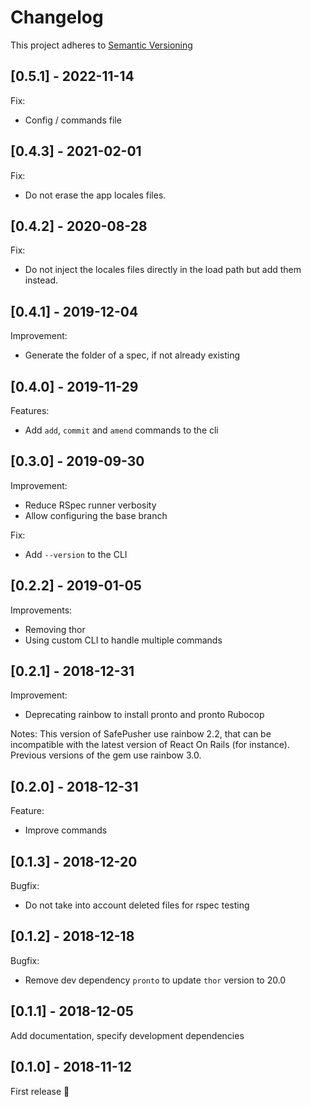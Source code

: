 # Changelog

This project adheres to [Semantic Versioning](http://semver.org)

## [0.5.1] - 2022-11-14
Fix:
  - Config / commands file

## [0.4.3] - 2021-02-01
Fix:
 - Do not erase the app locales files.

## [0.4.2] - 2020-08-28
Fix:
 - Do not inject the locales files directly in the load path but add them instead.

## [0.4.1] - 2019-12-04
Improvement:
- Generate the folder of a spec, if not already existing

## [0.4.0] - 2019-11-29
Features:
 - Add `add`, `commit` and `amend` commands to the cli

## [0.3.0] - 2019-09-30
Improvement:
- Reduce RSpec runner verbosity
- Allow configuring the base branch

Fix:
 - Add `--version` to the CLI

## [0.2.2] - 2019-01-05
Improvements:
 - Removing thor
 - Using custom CLI to handle multiple commands

## [0.2.1] - 2018-12-31
Improvement:
 - Deprecating rainbow to install pronto and pronto Rubocop

Notes:
This version of SafePusher use rainbow 2.2, that can be incompatible with
the latest version of React On Rails (for instance).
Previous versions of the gem use rainbow 3.0.

## [0.2.0] - 2018-12-31
Feature:
 - Improve commands

## [0.1.3] - 2018-12-20
Bugfix:
 - Do not take into account deleted files for rspec testing

## [0.1.2] - 2018-12-18
Bugfix:
 - Remove dev dependency `pronto` to update `thor` version to 20.0

## [0.1.1] - 2018-12-05
Add documentation, specify development dependencies

## [0.1.0] - 2018-11-12
First release :tada:
